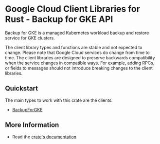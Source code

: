 # Google Cloud Client Libraries for Rust - Backup for GKE API

<!-- Code generated by sidekick. DO NOT EDIT. -->


Backup for GKE is a managed Kubernetes workload backup and restore
service for GKE clusters.

The client library types and functions are stable and not expected to change.
Please note that Google Cloud services do change from time to time. The client
libraries are designed to preserve backwards compatibility when the service
changes in compatible ways. For example, adding RPCs, or fields to messages
should not introduce breaking changes to the client libraries.

## Quickstart

The main types to work with this crate are the clients:

- [BackupForGKE]

## More Information

- Read the [crate's documentation](https://docs.rs/google-cloud-gkebackup-v1/latest/google-cloud-gkebackup-v1)

[BackupForGKE]: https://docs.rs/google-cloud-gkebackup-v1/latest/google_cloud_gkebackup_v1/client/struct.BackupForGKE.html

